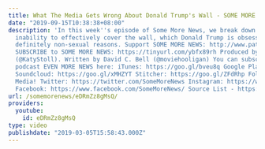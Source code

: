 ```yaml
---
title: What The Media Gets Wrong About Donald Trump's Wall - SOME MORE NEWS
date: "2019-09-15T10:38:38+08:00"
description: 'In this week''s episode of Some More News, we break down the media''s
  inability to effectively cover the wall, which Donald Trump is obsessed with for
  definitely non-sexual reasons. Support SOME MORE NEWS: http://www.patreon.com/SomeMoreNews
  SUBSCRIBE to SOME MORE NEWS: https://tinyurl.com/ybfx89rh Produced by Katy Stoll
  (@KatyStoll). Written by David C. Bell (@moviehooligan) You can subscribe to our
  podcast EVEN MORE NEWS here: iTunes: https://goo.gl/bveu8q Google Play: https://goo.gl/zpnhN9
  Soundcloud: https://goo.gl/xMHZYT Stitcher: https://goo.gl/ZFdRhp Follow us on social
  Media! Twitter: https://twitter.com/SomeMoreNews Instagram: https://www.instagram.com/SomeMoreNews/
  Facebook: https://www.facebook.com/SomeMoreNews/ Source List - https://goo.gl/kSV8dC'
url: /somemorenews/eDRmZz8gMsQ/
providers:
  youtube:
    id: eDRmZz8gMsQ
type: video
publishdate: "2019-03-05T15:58:43.000Z"
---
```

